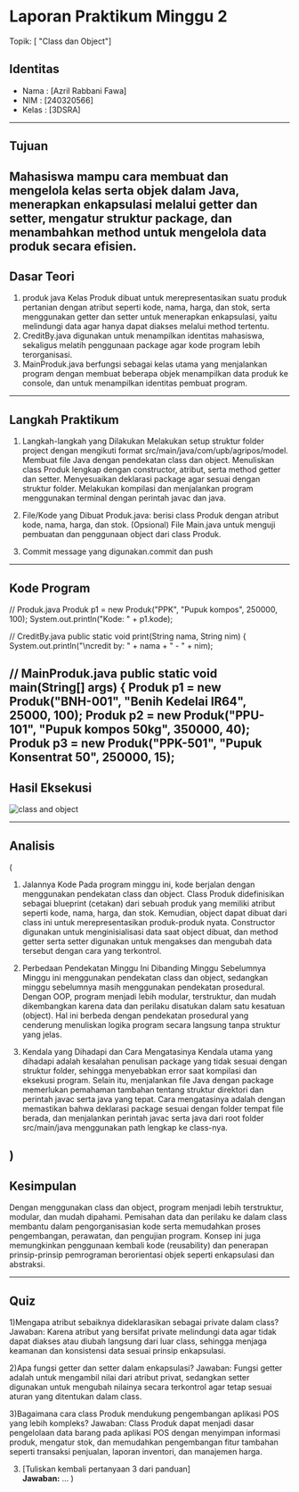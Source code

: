# Laporan Praktikum Minggu 2
Topik: [ "Class dan Object"]

## Identitas
- Nama  : [Azril Rabbani Fawa]
- NIM   : [240320566]
- Kelas : [3DSRA]

---

## Tujuan
Mahasiswa mampu cara membuat dan mengelola kelas serta objek dalam Java, menerapkan enkapsulasi melalui getter dan setter, mengatur struktur package, dan menambahkan method untuk mengelola data produk secara efisien.
---

## Dasar Teori
1. produk java Kelas Produk dibuat untuk merepresentasikan suatu produk pertanian dengan atribut seperti kode, nama, harga, dan stok, serta menggunakan getter dan setter untuk menerapkan enkapsulasi, yaitu melindungi data agar hanya dapat diakses melalui method tertentu.  
2. CreditBy.java  digunakan untuk menampilkan identitas mahasiswa, sekaligus melatih penggunaan package agar kode program lebih terorganisasi.  
3.  MainProduk.java  berfungsi sebagai kelas utama yang menjalankan program dengan membuat beberapa objek menampilkan data produk ke console, dan untuk menampilkan identitas pembuat program.

---

## Langkah Praktikum
1. Langkah-langkah yang Dilakukan
Melakukan setup struktur folder project dengan mengikuti format src/main/java/com/upb/agripos/model.
Membuat file Java dengan pendekatan class dan object.
Menuliskan class Produk lengkap dengan constructor, atribut, serta method getter dan setter.
Menyesuaikan deklarasi package agar sesuai dengan struktur folder.
Melakukan kompilasi dan menjalankan program menggunakan terminal dengan perintah javac dan java.

2. File/Kode yang Dibuat
Produk.java: berisi class Produk dengan atribut kode, nama, harga, dan stok.
(Opsional) File Main.java untuk menguji pembuatan dan penggunaan object dari class Produk.  
3. Commit message yang digunakan.commit dan push

---

## Kode Program
// Produk.java
 Produk p1 = new Produk("PPK", "Pupuk kompos", 250000, 100);
 System.out.println("Kode: " + p1.kode);

// CreditBy.java
public static void print(String nama, String nim) {
        System.out.println("\ncredit by: " + nama + " - " + nim);

// MainProduk.java
public static void main(String[] args) {
        Produk p1 = new Produk("BNH-001", "Benih Kedelai IR64", 25000, 100);
        Produk p2 = new Produk("PPU-101", "Pupuk kompos 50kg", 350000, 40);
        Produk p3 = new Produk("PPK-501", "Pupuk Konsentrat 50", 250000, 15);
---

## Hasil Eksekusi
![class and object](https://github.com/user-attachments/assets/371ad2ce-a736-4f74-9b8c-8f4338b21607)

---

## Analisis
(
1. Jalannya Kode
Pada program minggu ini, kode berjalan dengan menggunakan pendekatan class dan object. Class Produk didefinisikan sebagai blueprint (cetakan) dari sebuah produk yang memiliki atribut seperti kode, nama, harga, dan stok. Kemudian, object dapat dibuat dari class ini untuk merepresentasikan produk-produk nyata. Constructor digunakan untuk menginisialisasi data saat object dibuat, dan method getter serta setter digunakan untuk mengakses dan mengubah data tersebut dengan cara yang terkontrol.

2. Perbedaan Pendekatan Minggu Ini Dibanding Minggu Sebelumnya
Minggu ini menggunakan pendekatan class dan object, sedangkan minggu sebelumnya masih menggunakan pendekatan prosedural. Dengan OOP, program menjadi lebih modular, terstruktur, dan mudah dikembangkan karena data dan perilaku disatukan dalam satu kesatuan (object). Hal ini berbeda dengan pendekatan prosedural yang cenderung menuliskan logika program secara langsung tanpa struktur yang jelas.

3. Kendala yang Dihadapi dan Cara Mengatasinya
Kendala utama yang dihadapi adalah kesalahan penulisan package yang tidak sesuai dengan struktur folder, sehingga menyebabkan error saat kompilasi dan eksekusi program. Selain itu, menjalankan file Java dengan package memerlukan pemahaman tambahan tentang struktur direktori dan perintah javac serta java yang tepat.
Cara mengatasinya adalah dengan memastikan bahwa deklarasi package sesuai dengan folder tempat file berada, dan menjalankan perintah javac serta java dari root folder src/main/java menggunakan path lengkap ke class-nya.
 
)
---

## Kesimpulan
Dengan menggunakan class dan object, program menjadi lebih terstruktur, modular, dan mudah dipahami. Pemisahan data dan perilaku ke dalam class membantu dalam pengorganisasian kode serta memudahkan proses pengembangan, perawatan, dan pengujian program. Konsep ini juga memungkinkan penggunaan kembali kode (reusability) dan penerapan prinsip-prinsip pemrograman berorientasi objek seperti enkapsulasi dan abstraksi.

---

## Quiz
1)Mengapa atribut sebaiknya dideklarasikan sebagai private dalam class?
    Jawaban: Karena atribut yang bersifat private melindungi data agar tidak dapat diakses atau diubah langsung dari luar class, sehingga menjaga keamanan dan konsistensi data sesuai prinsip enkapsulasi.

2)Apa fungsi getter dan setter dalam enkapsulasi?
    Jawaban: Fungsi getter adalah untuk mengambil nilai dari atribut privat, sedangkan setter digunakan untuk mengubah nilainya secara terkontrol agar tetap sesuai aturan yang ditentukan dalam class.

3)Bagaimana cara class Produk mendukung pengembangan aplikasi POS yang lebih kompleks?
    Jawaban: Class Produk dapat menjadi dasar pengelolaan data barang pada aplikasi POS dengan menyimpan informasi produk, mengatur stok, dan memudahkan pengembangan fitur tambahan seperti transaksi penjualan, laporan inventori, dan manajemen harga.  

3. [Tuliskan kembali pertanyaan 3 dari panduan]  
   **Jawaban:** …  )
